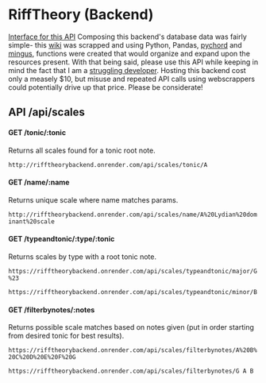 
# RiffTheory (Backend)

[Interface for this API](https://riff-theory.vercel.app/)
Composing this backend's database data was fairly simple- this [wiki](https://en.wikipedia.org/wiki/Scale_(music)) was scrapped and using Python, Pandas, [pychord](https://pypi.org/project/pychord/) and [mingus](https://pypi.org/project/mingus/), functions were created that would organize and expand upon the resources present. With that being said, please use this API while keeping in mind the fact that I am a [struggling developer](https://growgratitude.com/wp-content/uploads/2013/04/mp9004277401.jpg?w=100). Hosting this backend cost only a measely $10, but misuse and repeated API calls using webscrappers could potentially drive up that price. Please be considerate! 

## API /api/scales
#### GET /tonic/:tonic
Returns all scales found for a tonic root note.

```http://rifftheorybackend.onrender.com/api/scales/tonic/A```

#### GET /name/:name
Returns unique scale where name matches params. 

```http://rifftheorybackend.onrender.com/api/scales/name/A%20Lydian%20dominant%20scale```

#### GET /typeandtonic/:type/:tonic
Returns scales by type with a root tonic note.

```https://rifftheorybackend.onrender.com/api/scales/typeandtonic/major/G%23```

```https://rifftheorybackend.onrender.com/api/scales/typeandtonic/minor/B```

#### GET /filterbynotes/:notes

Returns possible scale matches based on notes given (put in order starting from desired tonic for best results).

```https://rifftheorybackend.onrender.com/api/scales/filterbynotes/A%20B%20C%20D%20E%20F%20G```

```
https://rifftheorybackend.onrender.com/api/scales/filterbynotes/G A B
```